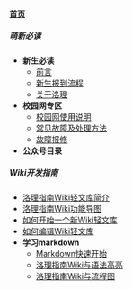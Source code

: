 
#### [首页](?file=home-首页)

##### 萌新必读
- **新生必读**
    - [前言](?file=001-萌新必读/01-新生必读/1-前言 "前言")
    - [新生报到流程](?file=001-萌新必读/01-新生必读/2-新生报到流程 "新生报到流程")
    - [关于洛理](?file=001-萌新必读/01-新生必读/3-关于洛理 "关于洛理")
- **校园网专区**
    - [校园网使用说明](?file=001-萌新必读/02-校园网专区/1-校园网使用说明 "校园网使用说明")
    - [常见故障及处理方法](?file=001-萌新必读/02-校园网专区/2-常见故障及处理方法 "常见故障及处理方法")
    - [故障报修](?file=001-萌新必读/02-校园网专区/3-故障报修 "故障报修")
- **公众号目录**

##### Wiki开发指南
- [洛理指南Wiki轻文库简介](?file=009-Wiki开发指南/01-洛理指南Wiki轻文库简介 "洛理指南Wiki轻文库简介")
- [洛理指南Wiki功能导图](?file=009-Wiki开发指南/02-洛理指南Wiki功能导图 "洛理指南Wiki功能导图")
- [如何开始一个新Wiki轻文库](?file=009-Wiki开发指南/03-如何开始一个新Wiki轻文库 "如何开始一个新Wiki轻文库")
- [如何编辑Wiki轻文库](?file=009-Wiki开发指南/04-如何编辑Wiki轻文库 "如何编辑Wiki轻文库")
- **学习markdown**
    - [Markdown快速开始](?file=009-Wiki开发指南/05-学习markdown/01-Markdown快速开始 "Markdown快速开始")
    - [洛理指南Wiki与语法高亮](?file=009-Wiki开发指南/05-学习markdown/02-洛理指南Wiki与语法高亮 "洛理指南Wiki与语法高亮")
    - [洛理指南Wiki与流程图](?file=009-Wiki开发指南/05-学习markdown/03-洛理指南Wiki与流程图 "洛理指南Wiki与流程图")

